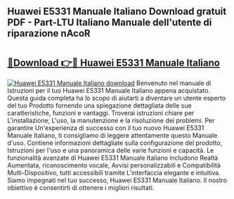 ## Huawei E5331 Manuale Italiano Download gratuit PDF - Part-LTU Italiano Manuale dell'utente di riparazione nAcoR

# <h2><a href="http://dfbmum.blite.top/?on=Huawei+E5331+Manuale+Italiano">🔗Download 👉🔴 Huawei E5331 Manuale Italiano</a></h2>

[![Huawei E5331 Manuale Italiano download](https://i.imgur.com/lujVjoI.png)](http://dfbmum.blite.top/?on=Huawei+E5331+Manuale+Italiano)
Benvenuto nel manuale di Istruzioni per il tuo Huawei E5331 Manuale Italiano appena acquistato. Questa guida completa ha lo scopo di aiutarti a diventare un utente esperto del tuo Prodotto fornendo una spiegazione dettagliata delle sue caratteristiche, funzioni e vantaggi. Troverai istruzioni chiare per L'installazione, L'uso, la manutenzione e la risoluzione dei problemi. Per garantire Un'esperienza di successo con il tuo nuovo Huawei E5331 Manuale Italiano, ti consigliamo di leggere attentamente questo Manuale d'uso. Contiene informazioni dettagliate sulla configurazione del prodotto, Istruzioni per l'uso e una panoramica delle varie funzioni e capacità. Le funzionalità avanzate di Huawei E5331 Manuale Italiano includono Realtà Aumentata, riconoscimento vocale, Avvisi personalizzabili e Compatibilità Multi-Dispositivo, tutti accessibili tramite L'interfaccia elegante e intuitiva. Siamo impegnati nel tuo successo, Huawei E5331 Manuale Italiano. Il nostro obiettivo è consentirti di ottenere i migliori risultati.
